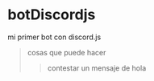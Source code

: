 # botDiscordjs

mi primer bot con discord.js 

>cosas que puede hacer
>>contestar un mensaje de hola
